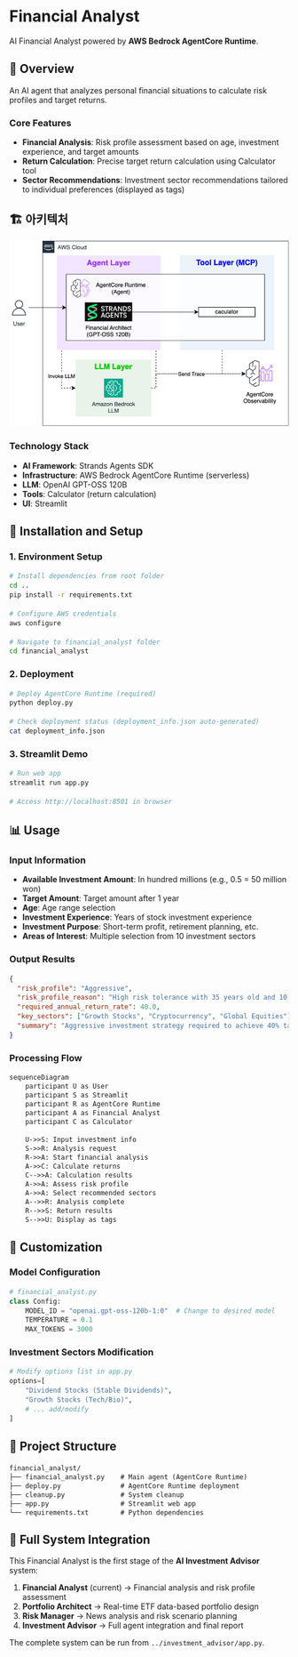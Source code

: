 # Financial Analyst

AI Financial Analyst powered by **AWS Bedrock AgentCore Runtime**.

## 🎯 Overview

An AI agent that analyzes personal financial situations to calculate risk profiles and target returns.

### Core Features
- **Financial Analysis**: Risk profile assessment based on age, investment experience, and target amounts
- **Return Calculation**: Precise target return calculation using Calculator tool
- **Sector Recommendations**: Investment sector recommendations tailored to individual preferences (displayed as tags)

## 🏗️ 아키텍처


![전체 시스템 아키텍처](../static/financial_analyst.png)


### Technology Stack
- **AI Framework**: Strands Agents SDK
- **Infrastructure**: AWS Bedrock AgentCore Runtime (serverless)
- **LLM**: OpenAI GPT-OSS 120B
- **Tools**: Calculator (return calculation)
- **UI**: Streamlit

## 🚀 Installation and Setup

### 1. Environment Setup
```bash
# Install dependencies from root folder
cd ..
pip install -r requirements.txt

# Configure AWS credentials
aws configure

# Navigate to financial_analyst folder
cd financial_analyst
```

### 2. Deployment
```bash
# Deploy AgentCore Runtime (required)
python deploy.py

# Check deployment status (deployment_info.json auto-generated)
cat deployment_info.json
```

### 3. Streamlit Demo
```bash
# Run web app
streamlit run app.py

# Access http://localhost:8501 in browser
```

## 📊 Usage

### Input Information
- **Available Investment Amount**: In hundred millions (e.g., 0.5 = 50 million won)
- **Target Amount**: Target amount after 1 year
- **Age**: Age range selection
- **Investment Experience**: Years of stock investment experience
- **Investment Purpose**: Short-term profit, retirement planning, etc.
- **Areas of Interest**: Multiple selection from 10 investment sectors

### Output Results
```json
{
  "risk_profile": "Aggressive",
  "risk_profile_reason": "High risk tolerance with 35 years old and 10 years experience",
  "required_annual_return_rate": 40.0,
  "key_sectors": ["Growth Stocks", "Cryptocurrency", "Global Equities"],
  "summary": "Aggressive investment strategy required to achieve 40% target return"
}
```

### Processing Flow
```mermaid
sequenceDiagram
    participant U as User
    participant S as Streamlit
    participant R as AgentCore Runtime
    participant A as Financial Analyst
    participant C as Calculator
    
    U->>S: Input investment info
    S->>R: Analysis request
    R->>A: Start financial analysis
    A->>C: Calculate returns
    C-->>A: Calculation results
    A->>A: Assess risk profile
    A->>A: Select recommended sectors
    A-->>R: Analysis complete
    R-->>S: Return results
    S-->>U: Display as tags
```

## 🔧 Customization

### Model Configuration
```python
# financial_analyst.py
class Config:
    MODEL_ID = "openai.gpt-oss-120b-1:0"  # Change to desired model
    TEMPERATURE = 0.1
    MAX_TOKENS = 3000
```

### Investment Sectors Modification
```python
# Modify options list in app.py
options=[
    "Dividend Stocks (Stable Dividends)",
    "Growth Stocks (Tech/Bio)",
    # ... add/modify
]
```

## 📁 Project Structure

```
financial_analyst/
├── financial_analyst.py    # Main agent (AgentCore Runtime)
├── deploy.py               # AgentCore Runtime deployment
├── cleanup.py              # System cleanup
├── app.py                  # Streamlit web app
└── requirements.txt        # Python dependencies
```

## 🔗 Full System Integration

This Financial Analyst is the first stage of the **AI Investment Advisor** system:

1. **Financial Analyst** (current) → Financial analysis and risk profile assessment
2. **Portfolio Architect** → Real-time ETF data-based portfolio design  
3. **Risk Manager** → News analysis and risk scenario planning
4. **Investment Advisor** → Full agent integration and final report

The complete system can be run from `../investment_advisor/app.py`.